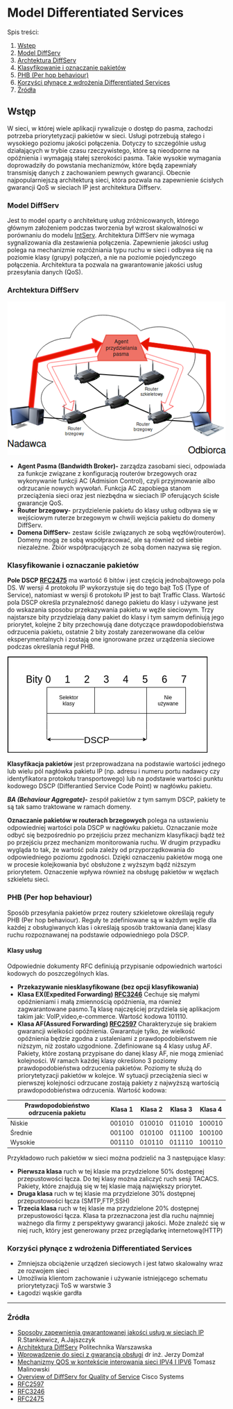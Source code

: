 Model Differentiated Services
===

Spis treści:
1. [Wstęp](#wstep)
2. [Model DiffServ ](#model)
3. [Archtektura DiffServ](#architektura)
4. [Klasyfikowanie i oznaczanie pakietów](#klasyfikacja)
5. [PHB (Per hop behaviour)](#phb)
6. [Korzyści płynące z wdrożenia Differentiated Services](#zalety)
7. [Źródła](#zrodla)


## Wstęp  <a name="wstep"></a>
W sieci, w której wiele aplikacji rywalizuje o dostęp do pasma, zachodzi potrzeba priorytetyzacji pakietów w sieci.
Usługi potrzebują stałego i wysokiego poziomu jakości połączenia.
Dotyczy to szczególnie usług działających w trybie czasu rzeczywistego, które są nieodporne na opóźnienia
i wymagają stałej szerokości pasma. Takie wysokie wymagania doprowadziły do powstania mechanizmów, które będą zapewniały
transmisję danych z zachowaniem pewnych gwarancji. Obecnie najpopularniejszą architekturą sieci, która pozwala na zapewnienie
ścisłych gwarancji QoS w sieciach IP jest architektura Diffserv.
### Model DiffServ <a name="model"></a>
Jest to model oparty o architekturę usług zróżnicowanych, którego  głównym założeniem podczas tworzenia był wzrost 
skalowalności  w porównaniu do modelu [IntServ](Model%20Integrated%20Services.md). Architektura DiffServ nie wymaga sygnalizowania dla zestawienia połączenia.
Zapewnienie jakości usług polega na mechanizmie rozróżniania typu ruchu w sieci i odbywa się na poziomie klasy (grupy) połączeń,
a nie na poziomie pojedynczego połączenia. Architektura ta pozwala na gwarantowanie jakości usług przesyłania danych (QoS).
### Archtektura DiffServ <a name="architektura"></a>


  ![alt text](DiffService/architektura.png)
* **Agent Pasma (Bandwidth Broker)-** zarządza zasobami sieci, odpowiada za funkcje związane z konfiguracją routerów brzegowych 
oraz wykonywanie funkcji AC (Admision Control), czyli przyjmowanie albo odrzucanie nowych wywołań. 
Funkcja AC zapobiega stanom przeciążenia sieci oraz jest niezbędna w sieciach IP oferujących ścisłe gwarancje QoS.
* **Router brzegowy-** przydzielenie pakietu do klasy usług odbywa się w wejściowym ruterze brzegowym 
w chwili wejścia pakietu do domeny DiffServ.
* **Domena DiffServ-** zestaw ściśle związanych ze sobą węzłów(routerów). Domeny mogą ze sobą współpracować,
ale są również od siebie niezależne. Zbiór współpracujących ze sobą domen nazywa się region.
### Klasyfikowanie i oznaczanie pakietów <a name="klasyfikacja"></a>
**Pole DSCP [RFC2475](https://tools.ietf.org/html/rfc2474)** ma wartość 6 bitów i jest częścią jednobajtowego pola DS. W wersji 4 protokołu IP
wykorzystuje się do tego bajt ToS (Type of Service), natomiast w wersji 6 protokołu IP jest to bajt Traffic Class. Wartość pola DSCP określa przynależność danego pakietu do klasy i używane jest do wskazania sposobu przekazywania pakietu w węźle sieciowym.
Trzy najstarsze bity przydzielają dany pakiet do klasy i tym samym definiują jego priorytet, kolejne 2 bity przechowują dane dotyczące prawdopodobieństwa odrzucenia pakietu, ostatnie 2 bity zostały zarezerwowane dla celów eksperymentalnych i zostają one ignorowane przez urządzenia sieciowe podczas określania reguł PHB.

![alt text](DiffService/DSCP.png)

**Klasyfikacja pakietów** jest przeprowadzana na podstawie wartości jednego lub wielu pól nagłówka 
pakietu IP (np. adresu i numeru portu nadawcy czy identyfikatora protokołu transportowego) lub na podstawie wartości
punktu kodowego DSCP (Differantied Service Code Point) w nagłówku pakietu.

***BA (Behaviour Aggregate)-*** zespół pakietów z tym samym DSCP, pakiety te są tak samo traktowane w ramach domeny.

**Oznaczanie pakietów w routerach brzegowych** polega na ustawieniu odpowiedniej wartości pola DSCP w nagłówku pakietu. 
Oznaczanie może odbyć się bezpośrednio po przejściu przez mechanizm klasyfikacji bądź też po przejściu 
przez mechanizm monitorowania ruchu. W drugim przypadku wygląda to tak, że wartość pola zależy 
od przyporządkowania do odpowiedniego poziomu zgodności. Dzięki oznaczeniu pakietów mogą one w procesie 
kolejkowania być obsłużone z wyższym bądź niższym priorytetem. 
Oznaczenie wpływa również na obsługę pakietów w węzłach szkieletu sieci. 
### PHB (Per hop behaviour) <a name="phb"></a>
Sposób przesyłania pakietów przez routery szkieletowe określają reguły PHB (Per hop behaviour). 
Reguły te zdefiniowane są w każdym węźle dla każdej z obsługiwanych klas i określają sposób traktowania danej klasy 
ruchu rozpoznawanej na podstawie odpowiedniego pola DSCP.
#### Klasy usług 
Odpowiednie dokumenty RFC definiują przypisanie odpowiednich wartości kodowych do poszczególnych klas.
* **Przekazywanie niesklasyfikowane (bez opcji klasyfikowania)**
* **Klasa EX(Expedited Forwarding) [RFC3246](https://tools.ietf.org/html/rfc3246)** Cechuje się małymi opóźnieniami i małą zmiennością opóźnienia, 
ma również zagwarantowane pasmo.Tą klasę najczęściej przydziela się aplikacjom takim jak: VoIP,video,e-commerce. Wartość kodowa 101110.
* **Klasa AF(Assured Forwarding) [RFC2597](https://tools.ietf.org/html/rfc2597)** Charakteryzuje się brakiem gwarancji wielkości opóźnienia. 
Gwarantuje tylko, że wielkość opóźnienia będzie zgodna z ustaleniami z prawdopodobieństwem nie niższym, 
niż zostało uzgodnione. Zdefiniowane są 4 klasy usług AF. Pakiety, które zostaną przypisane do danej klasy AF, 
nie mogą zmieniać kolejności. W ramach każdej klasy określono 3 poziomy prawdopodobieństwa odrzucenia pakietów. 
Poziomy te służą do priorytetyzacji pakietów w kolejce. W sytuacji przeciążenia sieci w pierwszej kolejności 
odrzucane zostają pakiety z najwyższą wartością prawdopodobieństwa odrzucenia. Wartość kodowa:

Prawdopodobieństwo odrzucenia pakietu | Klasa 1 | Klasa 2 | Klasa 3 | Klasa 4
------------ | ------------- | ----------- | ------------- | -------------
Niskie  | 001010 | 010010 | 011010 | 100010 
Średnie  | 001100 | 010100 | 011100 | 100100 
Wysokie  | 001110 | 010110 | 011110 | 100110 

Przykładowo ruch pakietów w sieci można podzielić na 3 następujące klasy:
* **Pierwsza klasa** ruch w tej klasie ma przydzielone 50% dostępnej przepustowości łącza. Do tej klasy można zaliczyć ruch sesji TACACS. Pakiety, które znajdują się w tej klasie mają największy priorytet.
* **Druga klasa** ruch w tej klasie ma przydzielone 30% dostępnej przepustowości łącza (SMTP,FTP,SSH)
* **Trzecia klasa** ruch w tej klasie ma przydzielone 20% dostępnej przepustowości łącza. Klasa ta przeznaczona jest dla ruchu najmniej ważnego dla firmy z perspektywy gwarancji jakości. Może znaleźć się w niej ruch, który jest generowany przez przeglądarkę internetową(HTTP)
### Korzyści płynące z wdrożenia Differentiated Services <a name="zalety"></a>
* Zmniejsza obciążenie urządzeń sieciowych i jest łatwo skalowalny wraz ze rozwojem sieci
* Umożliwia klientom zachowanie i używanie istniejącego schematu priorytetyzacji ToS w warstwie 3
* Łagodzi wąskie gardła
---
### Źródła <a name="zrodla"></a>
* [Sposoby zapewnienia gwarantowanej
jakości usług w sieciach IP](http://www.przegladtelekomunikacyjny.pl/archive/WWW/artrec/stankiewicz2%272002.pdf) R.Stankiewicz, A.Jajszczyk
* [Architektura DiffServ](http://aai.tele.pw.edu.pl/data/SWUS/swus_diffserv_n.pdf) Politechnika Warszawska
* [Wprowadzenie do sieci z gwarancją obsługi](https://old.kt.agh.edu.pl/~jdomzal/QoS/lab_4/lab_diffserv.pdf) dr inż. Jerzy Domżał
* [Mechanizmy QOS w kontekście interowania sieci IPV4 I IPV6](http://zeszyty-naukowe.wwsi.edu.pl/zeszyty/zeszyt4/Mechanizmy_QOS_W_Kontekscie_Integrowania_Sieci_IPV4_i_IPV6.pdf) Tomasz Malinowski
* [Overview of DiffServ for Quality of Service](https://www.cisco.com/c/en/us/td/docs/ios/12_2/qos/configuration/guide/fqos_c/qcfdfsrv.pdf) Cisco Systems
* [RFC2597](https://tools.ietf.org/html/rfc2597)
* [RFC3246](https://tools.ietf.org/html/rfc3246)
* [RFC2475](https://tools.ietf.org/html/rfc2474)

